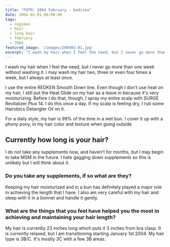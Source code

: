 ```yaml
---
title: "FOTM: 2004 February - bodicea"
date: 2004-02-01 00:00:00
tags:
  - regimen
  - hair
  - long hair
  - february
  - 2004
featured_image: '/images/200402-01.jpg'
excerpt: "I wash my hair when I feel the need, but I never go more than one week without washing it. I may wash my hair two, three or even four times a week, but I always at least once."
---
```

I wash my hair when I feel the need, but I never go more than one week without washing it. I may wash my hair two, three or even four times a week, but I always at least once.

I use the entire REDKEN Smooth Down line. Even though I don't use heat on my hair, I still put the Heat Glide on my hair as a leave in because it's very moisturizing. Before I do that, though, I spray my entire scalp with SURGE Revitalizer Plus 14. I do this once a day. If my scalp is feeling dry, I rub some Hairobics Detangler Oil on it.

For a daily style, my hair is 99% of the time in a wet bun. I cover it up with a phony pony, in my hair color and texture when going outside

## Currently how long is your hair?

I do not take any supplements now, and haven't for months, but I may begin to take MSM in the future. I hate gagging down supplements so this is unlikely but I will think about it.

### Do you take any supplements, if so what are they?

Keeping my hair moisturized and in a bun has definitely played a major role in achieving the length that I have. I also am very careful with my hair and sleep with it in a bonnet and handle it gently.

### What are the things that you feel have helped you the most in achieving and maintaining your hair length?

My hair is currently 23 inches long which puts it 3 inches from bra clasp. It is currently relaxed, but I am transitioning starting January 1st 2004. My hair type is 3B/C. It's mostly 3C with a few 3B areas.


